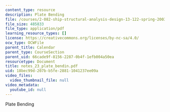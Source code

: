 ```yaml
---
content_type: resource
description: Plate Bending
file: /courses/2-082-ship-structural-analysis-design-13-122-spring-2003/18bec99d207bb5fe28811041237ee09a_notes_23_plate_bendin.pdf
file_size: 485833
file_type: application/pdf
learning_resource_types: []
license: https://creativecommons.org/licenses/by-nc-sa/4.0/
ocw_type: OCWFile
parent_title: Calendar
parent_type: CourseSection
parent_uid: 66cade9f-8156-2287-0b4f-1efb004a50ea
resourcetype: Document
title: notes_23_plate_bendin.pdf
uid: 18bec99d-207b-b5fe-2881-1041237ee09a
video_files:
  video_thumbnail_file: null
video_metadata:
  youtube_id: null
---
```

Plate Bending
